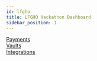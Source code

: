 ```yaml
---
id: lfgho
title: LFGHO Hackathon Dashboard
sidebar_position: 1
---
```


<div class="circle" id="payments"><a href="lfgho/lfgho-payments" class="link-plain">Payments</a></div>
<div class="circle" id="vaults"><a href="lfgho/lfgho-vaults" class="link-plain">Vaults</a></div>
<div class="circle" id="integrations"><a href="lfgho/lfgho-integrations" class="link-plain">Integrations</a></div>
